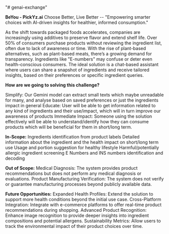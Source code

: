 "# genai-exchange" 

**BeYou - PickYz.ai**
Choose Better, Live Better -- "Empowering smarter choices with AI-driven insights for healthier, informed consumption."

As the shift towards packaged foods accelerates, companies are increasingly using additives to preserve flavor and extend shelf life. Over 50% of consumers purchase products without reviewing the ingredient list, often due to lack of awareness or time. With the rise of plant-based alternatives, such as plant-based meats, there’s a growing demand for transparency. Ingredients like "E-numbers" may confuse or deter even health-conscious consumers. The ideal solution is a chat-based assistant where users can share a snapshot of ingredients and receive tailored insights, based on their preferences or specific ingredient queries.

**How are we going to solving this challenge?**

Simplify: Our Gemini model can extract small texts which maybe unreadable for many, and analyse based on saved preferences or just the ingredients impact in general
Educate: User will be able to get information related to any kind of ingredients and their use/impact, which will in turn improve our awareness of products
Immediate Impact: Someone using the solution effectively will be able to understand/identify how they can consume products which will be beneficial for them in short/long term.

**In-Scope:**
Ingredients identification from product labels
Detailed information about the ingredient and the health impact on short/long term use
Usage and portion suggestion for healthy lifestyle
Harmful/potentially allergic ingredient screening
E Numbers and INS numbers identification and decoding

**Out of Scope:**
Medical Diagnosis: The system provides product recommendations but does not perform any medical diagnosis or evaluations.
Product Manufacturing Verification: The system does not verify or guarantee manufacturing processes beyond publicly available data.

**Future Opportunities:**
Expanded Health Profiles: Extend the solution to support more health conditions beyond the initial use case.
Cross-Platform Integration: Integrate with e-commerce platforms to offer real-time product recommendations during shopping.
Advanced Product Recognition: Enhance image recognition to provide deeper insights into ingredient compositions and potential allergens.
Sustainability Metrics: Allow users to track the environmental impact of their product choices over time.
